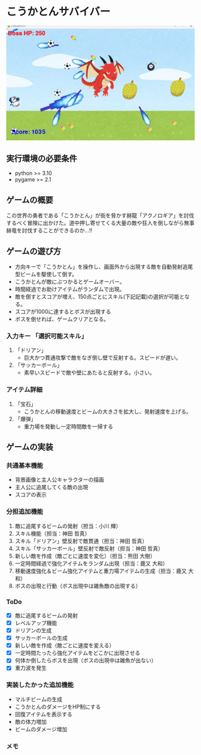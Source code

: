 # こうかとんサバイバー
![title](fig/screen_shot.png)

## 実行環境の必要条件
* python >= 3.10
* pygame >= 2.1

## ゲームの概要
この世界の勇者である「こうかとん」が街を脅かす赫龍「アクノロギア」を討伐するべく冒険に出かけた。道中押し寄せてくる大量の敵や狂人を倒しながら無事赫竜を討伐することができるのか...!!

## ゲームの遊び方
* 方向キーで「こうかとん」を操作し、画面外から出現する敵を自動発射追尾型ビームを駆使して倒す。
* こうかとんが敵にぶつかるとゲームオーバー。
* 時間経過でお助けアイテムがランダムで出現。
* 敵を倒すとスコアが増え、150点ごとにスキル(下記記載)の選択が可能となる。
* スコアが1000に達するとボスが出現する
* ボスを倒せれば、ゲームクリアとなる。
### 入力キー 「選択可能スキル」
1) 「ドリアン」
   * 巨大かつ貫通攻撃で敵をなぎ倒し壁で反射する。スピードが遅い。
2) 「サッカーボール」
   * 素早いスピードで敵や壁にあたると反射する。小さい。
### アイテム詳細
1) 「宝石」
   * こうかとんの移動速度とビームの大きさを拡大し、発射速度を上げる。
2) 「爆弾」
   * 重力場を発動し一定時間敵を一掃する

## ゲームの実装
### 共通基本機能
* 背景画像と主人公キャラクターの描画
* 主人公に追尾してくる敵の出現
* スコアの表示

### 分担追加機能
1. 敵に追尾するビームの発射（担当：小川 輝）
2. スキル機能（担当：神田 哲真）
3. スキル「ドリアン」壁反射で敵貫通（担当：神田 哲真）
4. スキル「サッカーボール」壁反射で敵反射（担当：神田 哲真）
5. 新しい敵を作成（敵ごとに速度を変化）（担当：熊田 大樹）
6. 一定時間経過で強化アイテムをランダム出現（担当：鹿又 大和）
7. 移動速度強化＆ビーム強化アイテムと重力場アイテムの生成（担当：鹿又 大和）
8. ボスの出現と行動（ボス出現中は雑魚敵の出現する）

### ToDo
- [X] 敵に追尾するビームの発射
- [x] レベルアップ機能
- [x] ドリアンの生成
- [x] サッカーボールの生成
- [x] 新しい敵を作成（敵ごとに速度を変える）
- [x] 一定時間たったら強化アイテムをどこかに出現させる
- [x] 何体か倒したらボスを出現（ボスの出現中は雑魚が出ない）
- [x] 重力波を発生
### 実装したかった追加機能
- マルチビームの生成
- こうかとんのダメージをHP制にする
- 回復アイテムを表示する
- 敵の体力増加
- ビームのダメージ増加

### メモ

